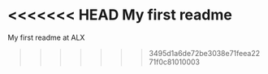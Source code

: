 <<<<<<< HEAD
My first readme
=======
My first readme at ALX
>>>>>>> 3495d1a6de72be3038e71feea2271f0c81010003

